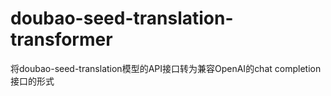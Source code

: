 # doubao-seed-translation-transformer
将doubao-seed-translation模型的API接口转为兼容OpenAI的chat completion接口的形式
